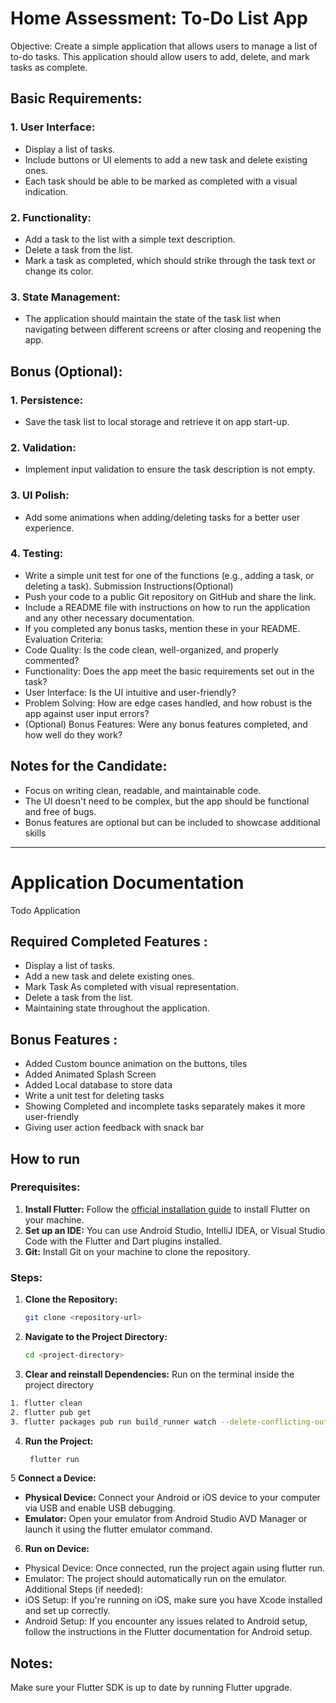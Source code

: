 # Home Assessment: To-Do List App

Objective: Create a simple application that allows users to manage a list of to-do tasks. This application should allow users to add, delete, and mark tasks as complete.

## Basic Requirements:

### 1. User Interface:

- Display a list of tasks.
- Include buttons or UI elements to add a new task and delete existing ones.
- Each task should be able to be marked as completed with a visual indication.

### 2. Functionality:

- Add a task to the list with a simple text description.
- Delete a task from the list.
- Mark a task as completed, which should strike through the task text or change its color.

### 3. State Management:

- The application should maintain the state of the task list when navigating between different screens or after closing and reopening the app.

## Bonus (Optional):

### 1. Persistence:

- Save the task list to local storage and retrieve it on app start-up.

### 2. Validation:

- Implement input validation to ensure the task description is not empty.

### 3. UI Polish:

- Add some animations when adding/deleting tasks for a better user experience.

### 4. Testing:

- Write a simple unit test for one of the functions (e.g., adding a task, or deleting a task).
  Submission Instructions(Optional)
- Push your code to a public Git repository on GitHub and share the link.
- Include a README file with instructions on how to run the application and any other necessary documentation.
- If you completed any bonus tasks, mention these in your README.
  Evaluation Criteria:
- Code Quality: Is the code clean, well-organized, and properly commented?
- Functionality: Does the app meet the basic requirements set out in the task?
- User Interface: Is the UI intuitive and user-friendly?
- Problem Solving: How are edge cases handled, and how robust is the app against user input errors?
- (Optional) Bonus Features: Were any bonus features completed, and how well do they work?

## Notes for the Candidate:

- Focus on writing clean, readable, and maintainable code.
- The UI doesn't need to be complex, but the app should be functional and free of bugs.
- Bonus features are optional but can be included to showcase additional skills

---

# Application Documentation

Todo Application

## Required Completed Features :

- Display a list of tasks.
- Add a new task and delete existing ones.
- Mark Task As completed with visual representation.
- Delete a task from the list.
- Maintaining state throughout the application.

## Bonus Features :

- Added Custom bounce animation on the buttons, tiles
- Added Animated Splash Screen
- Added Local database to store data
- Write a unit test for deleting tasks
- Showing Completed and incomplete tasks separately makes it more user-friendly
- Giving user action feedback with snack bar

## How to run

### Prerequisites:

1. **Install Flutter:** Follow the [official installation guide](https://flutter.dev/docs/get-started/install) to install Flutter on your machine.
2. **Set up an IDE:** You can use Android Studio, IntelliJ IDEA, or Visual Studio Code with the Flutter and Dart plugins installed.
3. **Git:** Install Git on your machine to clone the repository.

### Steps:

1. **Clone the Repository:**

   ```bash
   git clone <repository-url>
   ```

2. **Navigate to the Project Directory:**

   ```bash
   cd <project-directory>
   ```

3. **Clear and reinstall Dependencies:** Run on the terminal inside the project directory

```bash
1. flutter clean
2. flutter pub get
3. flutter packages pub run build_runner watch --delete-conflicting-outputs
```

4. **Run the Project:**

   ```bash
    flutter run
   ```

5 **Connect a Device:**

- **Physical Device:** Connect your Android or iOS device to your computer via USB and enable USB debugging.
- **Emulator:** Open your emulator from Android Studio AVD Manager or launch it using the flutter emulator command.

6. **Run on Device:**

- Physical Device: Once connected, run the project again using flutter run.
- Emulator: The project should automatically run on the emulator.
  Additional Steps (if needed):
- iOS Setup: If you're running on iOS, make sure you have Xcode installed and set up correctly.
- Android Setup: If you encounter any issues related to Android setup, follow the instructions in the Flutter documentation for Android setup.

## Notes:

Make sure your Flutter SDK is up to date by running Flutter upgrade.
